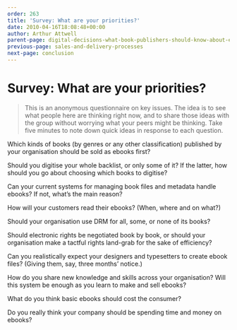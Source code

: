 ```yaml
---
order: 263
title: 'Survey: What are your priorities?'
date: 2010-04-16T18:08:48+00:00
author: Arthur Attwell
parent-page: digital-decisions-what-book-publishers-should-know-about-ebooks
previous-page: sales-and-delivery-processes
next-page: conclusion
---
```


# Survey: What are your priorities?

> This is an anonymous questionnaire on key issues. The idea is to see what people here are thinking right now, and to share those ideas with the group without worrying what your peers might be thinking. Take five minutes to note down quick ideas in response to each question.

Which kinds of books (by genres or any other classification) published by your organisation should be sold as ebooks first?

Should you digitise your whole backlist, or only some of it? If the latter, how should you go about choosing which books to digitise?

Can your current systems for managing book files and metadata handle ebooks? If not, what&#8217;s the main reason?

How will your customers read their ebooks? (When, where and on what?)

Should your organisation use DRM for all, some, or none of its books?

Should electronic rights be negotiated book by book, or should your organisation make a tactful rights land-grab for the sake of efficiency?

Can you realistically expect your designers and typesetters to create ebook files? (Giving them, say, three months&#8217; notice.)

How do you share new knowledge and skills across your organisation? Will this system be enough as you learn to make and sell ebooks?

What do you think basic ebooks should cost the consumer?

Do you really think your company should be spending time and money on ebooks?